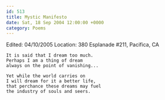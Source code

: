 ```yaml
---
id: 513
title: Mystic Manifesto
date: Sat, 18 Sep 2004 12:00:00 +0000
category: Poems
---
```


Edited: 04/10/2005
Location: 380 Esplanade #211, Pacifica, CA

    It is said that I dream too much.  
    Perhaps I am a thing of dream  
    always on the point of vanishing...

    Yet while the world carries on  
    I will dream for it a better life,  
    that perchance these dreams may fuel  
    the industry of souls and seers.


